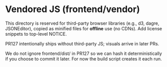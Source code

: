 # Vendored JS (frontend/vendor)

This directory is reserved for third-party browser libraries (e.g., d3, dagre, JSONEditor),
copied as minified files for **offline** use (no CDNs). Add license snippets to top-level NOTICE.

PR127 intentionally ships without third-party JS; visuals arrive in later PRs.

We do not ignore frontend/dist/ in PR127 so we can hash it deterministically if you choose to commit it later. For now the build script creates it each run.
